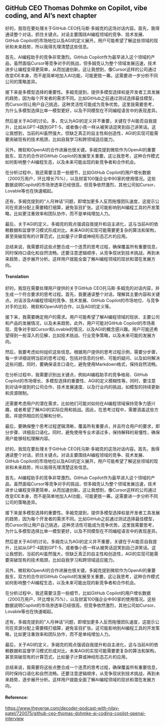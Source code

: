 ## GitHub CEO Thomas Dohmke on Copilot, vibe coding, and AI’s next chapter

<think>
</think>

好的，我现在要处理关于GitHub CEO托马斯·多姆克的这场对话内容。首先，我得通读整个对话，抓住关键点。对话主要围绕AI编程领域的竞争、技术发展、GitHub Copilot的市场地位以及AGI的定义展开。用户可能希望了解这些领域的现状和未来趋势，所以我得先理清楚这些信息。

首先，AI编程助手的竞争非常激烈。GitHub Copilot作为最早进入这个领域的产品，虽然面临Cursor等竞争对手的挑战，但多姆克认为整个领域发展迅速，技术进步让编程变得更简单，从而加速创新。这让我想到，像Cursor这样的公司通过改变IDE本身，而不是简单地加入AI功能，可能更胜一筹。这需要进一步分析不同公司的策略差异。

接下来是多模型选择的重要性。多姆克提到，提供多模型选择权是开发者工具发展的趋势，因为每个开发者的需求不同。比如GitHub之前通过测试选择最佳模型，而Cursor则让用户自己挑选，这种灵活性可能成为竞争优势。这里我需要思考，为什么多模型选择比单一模型更好，以及不同模型在不同编程语言中的表现差异。

然后是关于AGI的讨论。多，克认为AGI的定义并不重要，关键在于AI能否自我提升，比如从GPT-4跳到GPT-5，或者像小孩一样从被笑话逗笑到自己讲笑话。这让我想到，当前的AI虽然强大，但缺乏真正的自主性和创造性，AGI的实现可能需要突破现有的技术瓶颈，比如自我学习和跨领域适应能力。

另外，微软和OpenAI的合作进展也很关键。多姆克提到微软作为OpenAI的重要股东，双方的合作对GitHub Copilot的发展至关重要。这让我思考，这种合作模式如何影响整个AI编程生态，以及未来可能出现的新竞争者和合作机会。

在分析过程中，我还需要注意一些细节，比如GitHub Copilot的用户增长数据（2000万用户，环比增长75%），以及财富100强企业中90家的使用情况。这些数据说明Copilot的市场渗透率已经很高，但竞争依然激烈，其他公司如Cursor、Lovable等也在快速崛起。

还有，多姆克提到的“人月神话”问题，即增加更多人反而拖慢团队速度，这提示公司在资源分配上需要精打细算，避免盲目扩张。这可能影响到AI编程工具的开发策略，比如更注重效率和团队协作，而不是单纯增加人力。

最后，关于AGI的定义，多姆克的观点强调自我提升和自主进化，这与当前AI的依赖数据和监督学习模式形成对比。未来AGI的实现可能需要更复杂的算法和架构，甚至突破现有的计算范式，比如量子计算或神经形态芯片的应用。

总结来说，我需要将这些点整合成一个连贯的思考过程，确保覆盖所有重要信息，同时保持口语化和自然流畅。还要注意逻辑顺序，从竞争现状到技术挑战，再到未来趋势，逐步展开分析。这样用户就能全面了解AI编程领域的现状和潜在发展方向。

#### Translation 

<think>
好的，我现在需要处理用户提供的关于GitHub CEO托马斯·多姆克的对话内容，并生成一个符合要求的思考过程。首先，我要通读整个对话，理解其主要内容和关键点。对话涉及AI编程领域的竞争、技术发展、GitHub Copilot的市场地位、与竞争对手的比较、微软和OpenAI的合作，以及AGI的定义等。

接下来，我需要确定用户的需求。用户可能希望了解AI编程领域的现状、主要公司和产品的发展情况，以及未来趋势。此外，用户可能对GitHub Copilot的市场表现、竞争对手如Cursor和Lovable的情况，以及AGI的概念感兴趣。用户可能还希望得到一些深入的见解，比如技术挑战、行业竞争策略，以及未来可能的发展方向。

然后，我要考虑如何组织这些信息。根据用户提供的思考过程示例，需要分步骤，每一步详细说明当前的思考过程，包括对信息的分析、可能的疑问、以及如何解决这些问题。同时，要确保语言口语化，避免使用Markdown格式，保持自然流畅。

在分析过程中，我需要识别出关键点，例如AI编程助手的竞争格局、GitHub Copilot的市场增长、多模型选择的重要性、AGI的定义模糊性等。同时，要注意到对话中提到的公司合作、技术发展速度、以及行业内的挑战，如模型的持续更新和资源限制。

还需要考虑用户的潜在需求，比如他们可能对如何在AI编程领域保持竞争力感兴趣，或者希望了解AGI的实际应用和挑战。因此，在思考过程中，需要涵盖这些方面，并提供相应的见解和分析。

最后，要确保整个思考过程逻辑清晰，覆盖所有重要点，并且符合用户的要求，即分步骤、详细且口语化。同时，避免使用专业术语过多，保持解释的易懂性，确保用户能够轻松理解内容。
</think>

好的，我现在要处理关于GitHub CEO托马斯·多姆克的这场对话内容。首先，我得通读整个对话，抓住关键点。对话主要围绕AI编程领域的竞争、技术发展、GitHub Copilot的市场地位以及AGI的定义展开。用户可能希望了解这些领域的现状和未来趋势，所以我得先理清楚这些信息。

首先，AI编程助手的竞争非常激烈。GitHub Copilot作为最早进入这个领域的产品，虽然面临Cursor等竞争对手的挑战，但多姆克认为整个领域发展迅速，技术进步让编程变得更简单，从而加速创新。这让我想到，像Cursor这样的公司通过改变IDE本身，而不是简单地加入AI功能，可能更胜一筹。这需要进一步分析不同公司的策略差异。

接下来是多模型选择的重要性。多姆克提到，提供多模型选择权是开发者工具发展的趋势，因为每个开发者的需求不同。比如GitHub之前通过测试选择最佳模型，而Cursor则让用户自己挑选，这种灵活性可能成为竞争优势。这里我需要思考，为什么多模型选择比单一模型更好，以及不同模型在不同编程语言中的表现差异。

然后是关于AGI的讨论。多姆克认为AGI的定义并不重要，关键在于AI能否自我提升，比如从GPT-4跳到GPT-5，或者像小孩一样从被笑话逗笑到自己讲笑话。这让我想到，当前的AI虽然强大，但缺乏真正的自主性和创造性，AGI的实现可能需要突破现有的技术瓶颈，比如自我学习和跨领域适应能力。

另外，微软和OpenAI的合作进展也很关键。多姆克提到微软作为OpenAI的重要股东，双方的合作对GitHub Copilot的发展至关重要。这让我思考，这种合作模式如何影响整个AI编程生态，以及未来可能出现的新竞争者和合作机会。

在分析过程中，我还需要注意一些细节，比如GitHub Copilot的用户增长数据（2000万用户，环比增长75%），以及财富100强企业中90家的使用情况。这些数据说明Copilot的市场渗透率已经很高，但竞争依然激烈，其他公司如Cursor、Lovable等也在快速崛起。

还有，多姆克提到的“人月神话”问题，即增加更多人反而拖慢团队速度，这提示公司在资源分配上需要精打细算，避免盲目扩张。这可能影响到AI编程工具的开发策略，比如更注重效率和团队协作，而不是单纯增加人力。

最后，关于AGI的定义，多姆克的观点强调自我提升和自主进化，这与当前AI的依赖数据和监督学习模式形成对比。未来AGI的实现可能需要更复杂的算法和架构，甚至突破现有的计算范式，比如量子计算或神经形态芯片的应用。

总结来说，我需要将这些点整合成一个连贯的思考过程，确保覆盖所有重要信息，同时保持口语化和自然流畅。还要注意逻辑顺序，从竞争现状到技术挑战，再到未来趋势，逐步展开分析。这样用户就能全面了解AI编程领域的现状和潜在发展方向。

#### Reference: 

https://www.theverge.com/decoder-podcast-with-nilay-patel/720075/github-ceo-thomas-dohmke-ai-coding-copilot-openai-interview